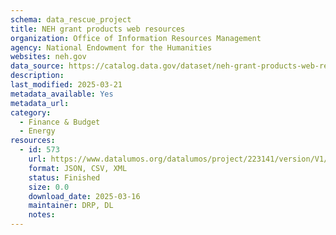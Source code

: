```yaml
---
schema: data_rescue_project 
title: NEH grant products web resources
organization: Office of Information Resources Management
agency: National Endowment for the Humanities
websites: neh.gov
data_source: https://catalog.data.gov/dataset/neh-grant-products-web-resources
description: 
last_modified: 2025-03-21
metadata_available: Yes
metadata_url: 
category:
  - Finance & Budget 
  - Energy 
resources:
  - id: 573
    url: https://www.datalumos.org/datalumos/project/223141/version/V1/view
    format: JSON, CSV, XML
    status: Finished
    size: 0.0
    download_date: 2025-03-16
    maintainer: DRP, DL
    notes: 
---
```

